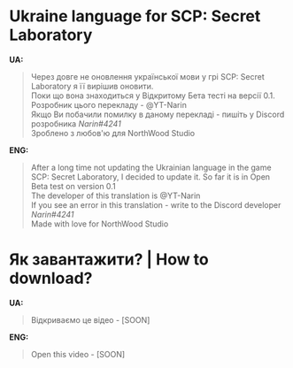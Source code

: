 # Ukraine language for SCP: Secret Laboratory

**UA:**
> Через довге не оновлення української мови у грі SCP: Secret Laboratory я її вирішив оновити.   
> Поки що вона знаходиться у Відкритому Бета тесті на версії 0.1.                                  
> Розробник цього перекладу - @YT-Narin                                                            
> Якщо Ви побачили помилку в даному перекладі - пишіть у Discord розробника *Narin#4241*          
> Зроблено з любов'ю для NorthWood Studio                                                          

**ENG:**
> After a long time not updating the Ukrainian language in the game SCP: Secret Laboratory, I decided to update it.
> So far it is in Open Beta test on version 0.1                                                  
> The developer of this translation is @YT-Narin                                                 
> If you see an error in this translation - write to the Discord developer *Narin#4241*            
> Made with love for NorthWood Studio                                                          

# Як завантажити? | How to download?
**UA:**
> Відкриваємо це відео - [SOON]

**ENG:**
> Open this video - [SOON]
